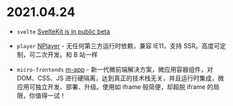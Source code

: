 # 2021.04.24

- `svelte` [SvelteKit is in public beta](https://svelte.dev/blog/sveltekit-beta)

- `player` [NPlayer](https://github.com/woopen/nplayer) - 无任何第三方运行时依赖，兼容 IE11，支持 SSR。高度可定制，可二次开发。和 B 站一样

- `micro-frontends` [m-app](https://github.com/ambit-tsai/m-app) - 新一代微前端解决方案，微应用容器组件，对 DOM、CSS、JS 进行硬隔离，达到真正的技术栈无关，并且运行时集成，微应用可独立开发、部署、升级。使用如 iframe 般简便，却超脱 iframe 的局限，你值得一试！
